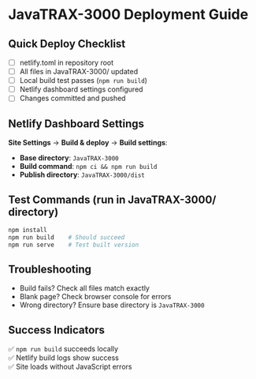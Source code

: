 # JavaTRAX-3000 Deployment Guide

## Quick Deploy Checklist
- [ ] netlify.toml in repository root
- [ ] All files in JavaTRAX-3000/ updated
- [ ] Local build test passes (`npm run build`)
- [ ] Netlify dashboard settings configured
- [ ] Changes committed and pushed

## Netlify Dashboard Settings
**Site Settings** → **Build & deploy** → **Build settings**:
- **Base directory**: `JavaTRAX-3000`
- **Build command**: `npm ci && npm run build`
- **Publish directory**: `JavaTRAX-3000/dist`

## Test Commands (run in JavaTRAX-3000/ directory)
```bash
npm install
npm run build    # Should succeed
npm run serve    # Test built version
```

## Troubleshooting
- Build fails? Check all files match exactly
- Blank page? Check browser console for errors
- Wrong directory? Ensure base directory is `JavaTRAX-3000`

## Success Indicators
✅ `npm run build` succeeds locally  
✅ Netlify build logs show success  
✅ Site loads without JavaScript errors